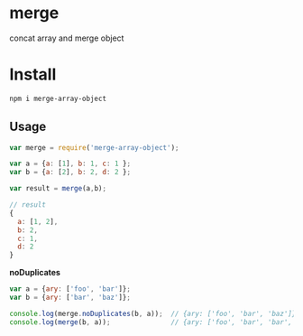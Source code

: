 # merge

concat array and merge object

# Install

```bash
npm i merge-array-object
```

## Usage


```js
var merge = require('merge-array-object');

var a = {a: [1], b: 1, c: 1 }; 
var b = {a: [2], b: 2, d: 2 };

var result = merge(a,b);

// result
{
  a: [1, 2],
  b: 2,
  c: 1,
  d: 2
}
```

**noDuplicates**

```js
var a = {ary: ['foo', 'bar']};
var b = {ary: ['bar', 'baz']};

console.log(merge.noDuplicates(b, a));  // {ary: ['foo', 'bar', 'baz']}
console.log(merge(b, a));               // {ary: ['foo', 'bar', 'bar', 'baz']}
```

